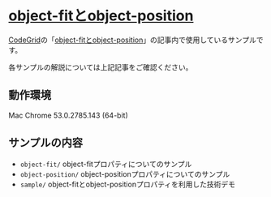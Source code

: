 # [object-fitとobject-position](https://app.codegrid.net/entry/2016-css-object)

[CodeGrid](http://www.codegrid.net/)の「[object-fitとobject-position](https://app.codegrid.net/entry/2016-css-object)」の記事内で使用しているサンプルです。

各サンプルの解説については上記記事をご確認ください。

## 動作環境

Mac Chrome 53.0.2785.143 (64-bit)

## サンプルの内容

- `object-fit/` object-fitプロパティについてのサンプル
- `object-position/` object-positionプロパティについてのサンプル
- `sample/` object-fitとobject-positionプロパティを利用した技術デモ
